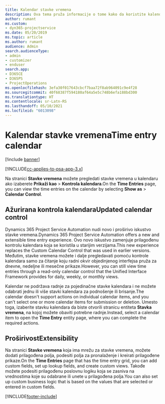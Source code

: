 ```yaml
---
title: Kalendar stavke vremena
description: Ova tema pruža informacije o tome kako da koristite kalendar stavke vremena.
author: rumant
ms.custom:
- dyn365-projectservice
ms.date: 05/20/2019
ms.topic: article
ms.author: rumant
audience: Admin
search.audienceType:
- admin
- customizer
- enduser
search.app:
- D365CE
- D365PS
- ProjectOperations
ms.openlocfilehash: 3efa30f017643cbcf7baa72f8ab964091c9e4f28
ms.sourcegitcommit: 40f68387f594180af64a5e5c748b6efa188bd300
ms.translationtype: HT
ms.contentlocale: sr-Latn-RS
ms.lasthandoff: 05/10/2021
ms.locfileid: "6013098"
---
```

# <a name="time-entry-calendar"></a><span data-ttu-id="b7052-103">Kalendar stavke vremena</span><span class="sxs-lookup"><span data-stu-id="b7052-103">Time entry calendar</span></span>

[!include [banner](../includes/psa-now-project-operations.md)]

[!INCLUDE[cc-applies-to-psa-app-3.x](../includes/cc-applies-to-psa-app-3x.md)]

<span data-ttu-id="b7052-104">Na stranici **Stavke vremena** možete pregledati stavke vremena u kalendaru ako izaberete **Prikaži kao** \> **Kontrola kalendara**.</span><span class="sxs-lookup"><span data-stu-id="b7052-104">On the **Time Entries** page, you can view the time entries on the calendar by selecting **Show as** \> **Calendar Control**.</span></span>

## <a name="updated-calendar-control"></a><span data-ttu-id="b7052-105">Ažurirana kontrola kalendara</span><span class="sxs-lookup"><span data-stu-id="b7052-105">Updated calendar control</span></span>

<span data-ttu-id="b7052-106">Dynamics 365 Project Service Automation nudi novo i proširivo iskustvo stavke vremena.</span><span class="sxs-lookup"><span data-stu-id="b7052-106">Dynamics 365 Project Service Automation offers a new and extensible time entry experience.</span></span> <span data-ttu-id="b7052-107">Ovo novo iskustvo zamenjuje prilagođenu kontrolu kalendara koja se koristila u starijim verzijama.</span><span class="sxs-lookup"><span data-stu-id="b7052-107">This new experience replaces the Custom Calendar Control that was used in earlier versions.</span></span> <span data-ttu-id="b7052-108">Međutim, stavke vremena možete i dalje pregledavati pomoću kontrole kalendara samo za čitanje koju radni okvir objedinjenog interfejsa pruža za dnevne, nedeljne ili mesečne prikaze.</span><span class="sxs-lookup"><span data-stu-id="b7052-108">However, you can still view time entries through a read-only calendar control that the Unified Interface Framework provides for daily, weekly, or monthly views.</span></span>

<span data-ttu-id="b7052-109">Kalendar ne podržava radnje za pojedinačne stavke kalendara i ne možete odabrati jednu ili više stavki kalendara za podnošenje ili brisanje.</span><span class="sxs-lookup"><span data-stu-id="b7052-109">The calendar doesn't support actions on individual calendar items, and you can't select one or more calendar items for submission or deletion.</span></span> <span data-ttu-id="b7052-110">Umesto toga, izaberite stavku kalendara da biste otvorili stranicu entiteta **Stavka vremena**, na kojoj možete obaviti potrebne radnje.</span><span class="sxs-lookup"><span data-stu-id="b7052-110">Instead, select a calendar item to open the **Time Entry** entity page, where you can complete the required actions.</span></span>

## <a name="extensibility"></a><span data-ttu-id="b7052-111">Proširivost</span><span class="sxs-lookup"><span data-stu-id="b7052-111">Extensibility</span></span>

<span data-ttu-id="b7052-112">Na stranici **Stavke vremena** koja ima mrežu za stavke vremena, možete dodati prilagođena polja, podesiti polja za pronalaženje i kreirati prilagođene prikaze.</span><span class="sxs-lookup"><span data-stu-id="b7052-112">On the **Time Entries** page that has the time entry grid, you can add custom fields, set up lookup fields, and create custom views.</span></span> <span data-ttu-id="b7052-113">Takođe možete podesiti prilagođenu poslovnu logiku koja se zasniva na vrednostima koje su odabrane ili unete u prilagođena polja.</span><span class="sxs-lookup"><span data-stu-id="b7052-113">You can also set up custom business logic that is based on the values that are selected or entered in custom fields.</span></span>


[!INCLUDE[footer-include](../includes/footer-banner.md)]